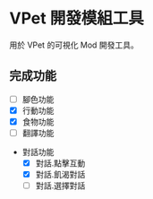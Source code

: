 # VPet 開發模組工具
用於 VPet 的可視化 Mod 開發工具。

## 完成功能
- [ ] 腳色功能
- [x] 行動功能
- [x] 食物功能
- [ ] 翻譯功能
- 對話功能
  - [x] 對話.點擊互動
  - [x] 對話.飢渴對話
  - [ ] 對話.選擇對話